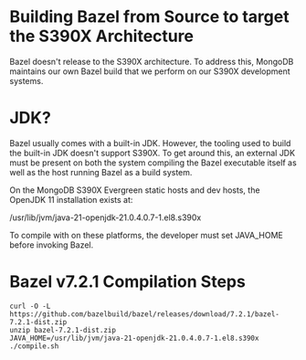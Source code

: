 # Building Bazel from Source to target the S390X Architecture

Bazel doesn't release to the S390X architecture. To address this, MongoDB maintains our own Bazel build that we perform on our S390X development systems.

# JDK?

Bazel usually comes with a built-in JDK. However, the tooling used to build the built-in JDK doesn't support S390X. To get around this, an external JDK must be present on both the system compiling the Bazel executable itself as well as the host running Bazel as a build system.

On the MongoDB S390X Evergreen static hosts and dev hosts, the OpenJDK 11 installation exists at:

/usr/lib/jvm/java-21-openjdk-21.0.4.0.7-1.el8.s390x

To compile with on these platforms, the developer must set JAVA_HOME before invoking Bazel.

# Bazel v7.2.1 Compilation Steps

    curl -O -L https://github.com/bazelbuild/bazel/releases/download/7.2.1/bazel-7.2.1-dist.zip
    unzip bazel-7.2.1-dist.zip
    JAVA_HOME=/usr/lib/jvm/java-21-openjdk-21.0.4.0.7-1.el8.s390x ./compile.sh
